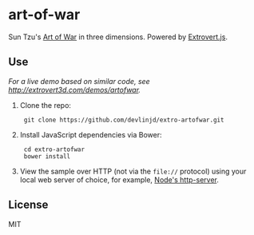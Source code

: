# art-of-war #

Sun Tzu's [Art of War][1] in three dimensions. Powered by [Extrovert.js][2]. 

## Use ##

*For a live demo based on similar code, see http://extrovert3d.com/demos/artofwar.*

1. Clone the repo:

        git clone https://github.com/devlinjd/extro-artofwar.git

2. Install JavaScript dependencies via Bower:

        cd extro-artofwar
        bower install

3. View the sample over HTTP (not via the `file://` protocol) using your local web server of choice, for example, [Node's http-server][3].

## License ##

MIT

[1]: http://www.gutenberg.org/ebooks/132
[2]: https://github.com/indevious/extrovert.js
[3]: http://stackoverflow.com/q/16333790
